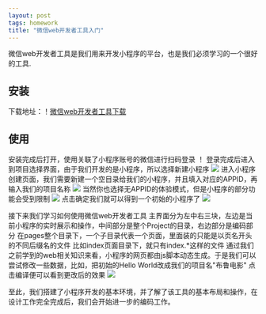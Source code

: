 ```yaml
---
layout: post
tags: homework
title: "微信web开发者工具入门"
---
```

微信web开发者工具是我们用来开发小程序的平台，也是我们必须学习的一个很好的工具.

## 安装
下载地址：！[微信web开发者工具下载](https://mp.weixin.qq.com/debug/wxadoc/dev/devtools/download.html?t=2018412)
## 使用
安装完成后打开，使用关联了小程序账号的微信进行扫码登录
！[](https://github.com/Heimzeng/Heimzeng.github.io/blob/master/assets/img/post/ssaad_hw3/login.jpg)
登录完成后进入到项目选择界面，由于我们开发的是小程序，所以选择新建小程序
![](https://github.com/Heimzeng/Heimzeng.github.io/blob/master/assets/img/post/ssaad_hw3/mainpage.png)
进入小程序创建页面，我们需要新建一个空目录给我们的小程序，并且填入对应的APPID，再输入我们的项目名称
![](https://github.com/Heimzeng/Heimzeng.github.io/blob/master/assets/img/post/ssaad_hw3/createAProject.png)
当然你也选择无APPID的体验模式，但是小程序的部分功能会受到限制
![](https://github.com/Heimzeng/Heimzeng.github.io/blob/master/assets/img/post/ssaad_hw3/createAProject_noID.png)
点击确定我们就可以得到一个初始的小程序了
![](https://github.com/Heimzeng/Heimzeng.github.io/blob/master/assets/img/post/ssaad_hw3/helloworld.png)

接下来我们学习如何使用微信web开发者工具
主界面分为左中右三块，左边是当前小程序的实时展示和操作，中间部分是整个Project的目录，右边部分是编码部分
在pages整个目录下，一个子目录代表一个页面，里面装的只能是以页名开头的不同后缀名的文件
比如index页面目录下，就只有index.\*这样的文件
通过我们之前学到的web相关知识来看，小程序的网页都由js脚本动态生成。于是我们可以尝试修改一些数据，比如，把初始的Hello World改成我们的项目名"布鲁电影"
点击编译便可以看到更改后的效果
![](https://github.com/Heimzeng/Heimzeng.github.io/blob/master/assets/img/post/ssaad_hw3/changeTitle.png)

至此，我们搭建了小程序开发的基本环境，并了解了该工具的基本布局和操作，在设计工作完全完成后，我们会开始进一步的编码工作。